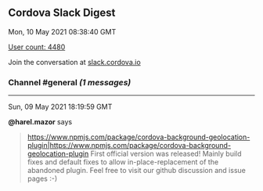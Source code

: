 ## Cordova Slack Digest
Mon, 10 May 2021 08:38:40 GMT

[User count: 4480](https://cordova.slack.com/)


Join the conversation at [slack.cordova.io](http://slack.cordova.io/)

### __Channel #general__ _(1 messages)_
---

Sun, 09 May 2021 18:19:59 GMT

__@harel.mazor__ says 
> <https://www.npmjs.com/package/cordova-background-geolocation-plugin|https://www.npmjs.com/package/cordova-background-geolocation-plugin>
> First official version was released! Mainly build fixes and default fixes to allow in-place-replacement of the abandoned plugin. Feel free to visit our github discussion and issue pages :-)
> 
